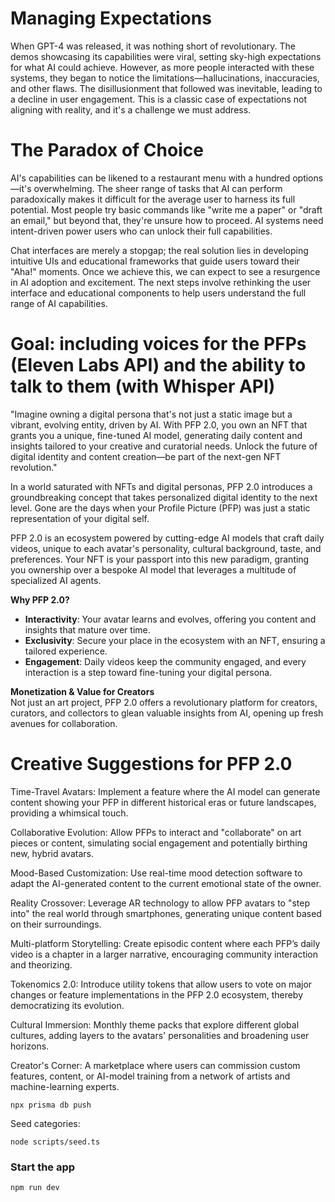 # Managing Expectations

When GPT-4 was released, it was nothing short of revolutionary. The demos showcasing its capabilities were viral, setting sky-high expectations for what AI could achieve. However, as more people interacted with these systems, they began to notice the limitations—hallucinations, inaccuracies, and other flaws. The disillusionment that followed was inevitable, leading to a decline in user engagement. This is a classic case of expectations not aligning with reality, and it's a challenge we must address.

# The Paradox of Choice

AI's capabilities can be likened to a restaurant menu with a hundred options—it's overwhelming. The sheer range of tasks that AI can perform paradoxically makes it difficult for the average user to harness its full potential. Most people try basic commands like "write me a paper" or "draft an email," but beyond that, they're unsure how to proceed. AI systems need intent-driven power users who can unlock their full capabilities.

Chat interfaces are merely a stopgap; the real solution lies in developing intuitive UIs and educational frameworks that guide users toward their "Aha!" moments. Once we achieve this, we can expect to see a resurgence in AI adoption and excitement. The next steps involve rethinking the user interface and educational components to help users understand the full range of AI capabilities. 

# Goal: including voices for the PFPs (Eleven Labs API) and the ability to talk to them (with Whisper API)

"Imagine owning a digital persona that's not just a static image but a vibrant, evolving entity, driven by AI. With PFP 2.0, you own an NFT that grants you a unique, fine-tuned AI model, generating daily content and insights tailored to your creative and curatorial needs. Unlock the future of digital identity and content creation—be part of the next-gen NFT revolution."

In a world saturated with NFTs and digital personas, PFP 2.0 introduces a groundbreaking concept that takes personalized digital identity to the next level. Gone are the days when your Profile Picture (PFP) was just a static representation of your digital self. 

PFP 2.0 is an ecosystem powered by cutting-edge AI models that craft daily videos, unique to each avatar's personality, cultural background, taste, and preferences. Your NFT is your passport into this new paradigm, granting you ownership over a bespoke AI model that leverages a multitude of specialized AI agents.

**Why PFP 2.0?**  
- **Interactivity**: Your avatar learns and evolves, offering you content and insights that mature over time.
- **Exclusivity**: Secure your place in the ecosystem with an NFT, ensuring a tailored experience.
- **Engagement**: Daily videos keep the community engaged, and every interaction is a step toward fine-tuning your digital persona.

**Monetization & Value for Creators**  
Not just an art project, PFP 2.0 offers a revolutionary platform for creators, curators, and collectors to glean valuable insights from AI, opening up fresh avenues for collaboration.

# Creative Suggestions for PFP 2.0

Time-Travel Avatars: Implement a feature where the AI model can generate content showing your PFP in different historical eras or future landscapes, providing a whimsical touch.

Collaborative Evolution: Allow PFPs to interact and "collaborate" on art pieces or content, simulating social engagement and potentially birthing new, hybrid avatars.

Mood-Based Customization: Use real-time mood detection software to adapt the AI-generated content to the current emotional state of the owner.

Reality Crossover: Leverage AR technology to allow PFP avatars to "step into" the real world through smartphones, generating unique content based on their surroundings.

Multi-platform Storytelling: Create episodic content where each PFP’s daily video is a chapter in a larger narrative, encouraging community interaction and theorizing.

Tokenomics 2.0: Introduce utility tokens that allow users to vote on major changes or feature implementations in the PFP 2.0 ecosystem, thereby democratizing its evolution.

Cultural Immersion: Monthly theme packs that explore different global cultures, adding layers to the avatars' personalities and broadening user horizons.

Creator's Corner: A marketplace where users can commission custom features, content, or AI-model training from a network of artists and machine-learning experts.



```shell
npx prisma db push

```

Seed categories:
```shell
node scripts/seed.ts
```

### Start the app

```shell
npm run dev
```
